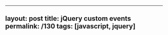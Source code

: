 ---
layout: post
title: jQuery custom events
permalink: /130
tags: [javascript, jquery]
----

<code><script type="text/javascript">

        function fe() {
            //TODO: show login form, if login success FireEvent
            $('body').trigger('CustomEventUserLoggedIn', { login: 'z@z.ua', name: 'hello world' });
        }
    
        $('body').bind('CustomEventUserLoggedIn', function (e, oArgs) {
            alert('custom event detected\r\nDATA:\r\nlogin: ' + oArgs.login + '\r\nName: ' + oArgs.name);
        });
    </script>
    
    <h2>Custom jQuery events</h2>
    <a href="javascript:void(0)" onclick="fe()">fire custom event &laquo;CustomEventUserLoggedIn&raquo;</a></code>

